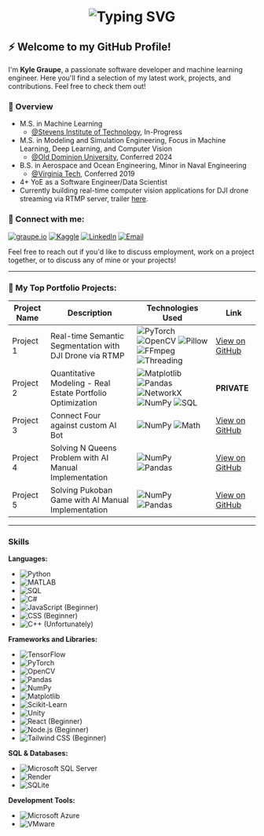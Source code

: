 <!-- Interactive Typing Name Animation (GIF or external service like Lottie can be used) -->
<h1 align="center">
  <img src="https://readme-typing-svg.demolab.com?font=Fira+Code&size=25&duration=2000&pause=10000&color=0FFFD0&center=false&vCenter=true&width=1000&lines=Kyle+Graupe,+Software+Engineer+-+Data+Science+%26+ML" alt="Typing SVG" />
</h1>


## ⚡️ Welcome to my GitHub Profile!

I'm **Kyle Graupe**, a passionate software developer and machine learning engineer. Here you'll find a selection of my latest work, projects, and contributions. Feel free to check them out!

### 📝 Overview
- M.S. in Machine Learning
  - [@Stevens Institute of Technology](https://stevens.smartcatalogiq.com/en/2024-2025/academic-catalog/department-of-computer-science/graduate-programs/master-of-science-in-machine-learning/), In-Progress
- M.S. in Modeling and Simulation Engineering, Focus in Machine Learning, Deep Learning, and Computer Vision
  - [@Old Dominion University](https://www.odu.edu/academics/programs/masters/modeling-simulation-science), Conferred 2024
- B.S. in Aerospace and Ocean Engineering, Minor in Naval Engineering
  - [@Virginia Tech](https://www.aoe.vt.edu/), Conferred 2019
- 4+ YoE as a Software Engineer/Data Scientist
- Currently building real-time computer vision applications for DJI drone streaming via RTMP server, trailer [here](https://www.graupe.io/portfolio/real-time-computer-vision-streamed-via-dji-drone).

### 🔗 Connect with me:
[![graupe.io](https://img.shields.io/badge/Website-%230A66C2.svg?&style=for-the-badge&logo=googlechrome&logoColor=white)](https://www.graupe.io)
[![Kaggle](https://img.shields.io/badge/Kaggle-%230077B5.svg?&style=for-the-badge&logo=kaggle&logoColor=white)](https://www.kaggle.com/kylegraupe)
[![LinkedIn](https://img.shields.io/badge/LinkedIn-%230077B5.svg?&style=for-the-badge&logo=linkedin&logoColor=white)]([https://www.linkedin.com/in/your-linkedin-handle/](https://www.linkedin.com/in/kyle-graupe-8a78a8197/))
[![Email](https://img.shields.io/badge/Email-%23D14836.svg?&style=for-the-badge&logo=gmail&logoColor=white)](mailto:graupekyle@gmail.com)

Feel free to reach out if you'd like to discuss employment, work on a project together, or to discuss any of mine or your projects!

---

### 🥷 My Top Portfolio Projects:

| **Project Name**  | **Description**  | **Technologies Used**                                                                                                                                            | **Link**                                               |
|-------------------|------------------|-----------------------------------------------------------------------------------------------------------------------------------------------------------------|--------------------------------------------------------|
| Project 1         | Real-time Semantic Segmentation with DJI Drone via RTMP | ![PyTorch](https://img.shields.io/badge/PyTorch-%23EE4C2C.svg?style=for-the-badge&logo=PyTorch&logoColor=white) ![OpenCV](https://img.shields.io/badge/OpenCV-%23FF5733.svg?style=for-the-badge&logo=OpenCV&logoColor=white) ![Pillow](https://img.shields.io/badge/Pillow-%23F46D25.svg?style=for-the-badge&logo=Pillow&logoColor=white) ![FFmpeg](https://img.shields.io/badge/FFmpeg-007808?style=for-the-badge&logo=FFmpeg&logoColor=white) ![Threading](https://img.shields.io/badge/Threading-007808?style=for-the-badge&logo=Python&logoColor=white) | [View on GitHub](https://github.com/kylegraupe/real_time_semantic_segmentation_using_dji_drone) |
| Project 2         | Quantitative Modeling - Real Estate Portfolio Optimization | ![Matplotlib](https://img.shields.io/badge/Matplotlib-%231765AB.svg?style=for-the-badge&logo=Matplotlib&logoColor=white) ![Pandas](https://img.shields.io/badge/Pandas-%23150458.svg?style=for-the-badge&logo=Pandas&logoColor=white) ![NetworkX](https://img.shields.io/badge/NetworkX-%230070C0.svg?style=for-the-badge&logo=NetworkX&logoColor=white) ![NumPy](https://img.shields.io/badge/NumPy-%23013243.svg?style=for-the-badge&logo=NumPy&logoColor=white) ![SQL](https://img.shields.io/badge/SQL-%234283A4.svg?style=for-the-badge&logo=SQL&logoColor=white) | **PRIVATE** |
| Project 3         | Connect Four against custom AI Bot | ![NumPy](https://img.shields.io/badge/NumPy-%23013243.svg?style=for-the-badge&logo=NumPy&logoColor=white) ![Math](https://img.shields.io/badge/Math-%23FF5733.svg?style=for-the-badge&logo=math&logoColor=white) | [View on GitHub](https://github.com/kylegraupe/connect_four_against_AI_bot) |
| Project 4         | Solving N Queens Problem with AI Manual Implementation | ![NumPy](https://img.shields.io/badge/NumPy-%23013243.svg?style=for-the-badge&logo=NumPy&logoColor=white) ![Pandas](https://img.shields.io/badge/Pandas-%23150458.svg?style=for-the-badge&logo=Pandas&logoColor=white) | [View on GitHub](https://github.com/kylegraupe/solving_N_Queens_problem_with_AI) |
| Project 5         | Solving Pukoban Game with AI Manual Implementation | ![NumPy](https://img.shields.io/badge/NumPy-%23013243.svg?style=for-the-badge&logo=NumPy&logoColor=white) ![Pandas](https://img.shields.io/badge/Pandas-%23150458.svg?style=for-the-badge&logo=Pandas&logoColor=white) | [View on GitHub](https://github.com/kylegraupe/solving_pukoban_game_with_AI) |

---

### Skills

**Languages:**
- ![Python](https://img.shields.io/badge/Python-3776AB?style=flat-square&logo=python&logoColor=white)
- ![MATLAB](https://img.shields.io/badge/MATLAB-EF3B20?style=flat-square&logo=matlab&logoColor=white)
- ![SQL](https://img.shields.io/badge/SQL-003B57?style=flat-square&logo=postgresql&logoColor=white)
- ![C#](https://img.shields.io/badge/C%23-239120?style=flat-square&logo=csharp&logoColor=white)
- ![JavaScript](https://img.shields.io/badge/JavaScript-F7DF1E?style=flat-square&logo=javascript&logoColor=black) (Beginner)
- ![CSS](https://img.shields.io/badge/CSS-1572B6?style=flat-square&logo=css3&logoColor=white) (Beginner)
- ![C++](https://img.shields.io/badge/C++-00599C?style=flat-square&logo=cplusplus&logoColor=white) (Unfortunately)

**Frameworks and Libraries:**
- ![TensorFlow](https://img.shields.io/badge/TensorFlow-FF6F00?style=flat-square&logo=tensorflow&logoColor=white)
- ![PyTorch](https://img.shields.io/badge/PyTorch-EE4C2C?style=flat-square&logo=pytorch&logoColor=white)
- ![OpenCV](https://img.shields.io/badge/OpenCV-5C3EE8?style=flat-square&logo=opencv&logoColor=white)
- ![Pandas](https://img.shields.io/badge/Pandas-150458?style=flat-square&logo=pandas&logoColor=white)
- ![NumPy](https://img.shields.io/badge/NumPy-013243?style=flat-square&logo=numpy&logoColor=white)
- ![Matplotlib](https://img.shields.io/badge/Matplotlib-3776AB?style=flat-square&logo=python&logoColor=white)
- ![Scikit-Learn](https://img.shields.io/badge/Scikit--Learn-F7931E?style=flat-square&logo=scikit-learn&logoColor=white)
- ![Unity](https://img.shields.io/badge/Unity-000000?style=flat-square&logo=unity&logoColor=white) 
- ![React](https://img.shields.io/badge/React-20232A?style=flat-square&logo=react&logoColor=61DAFB) (Beginner)
- ![Node.js](https://img.shields.io/badge/Node.js-339933?style=flat-square&logo=nodedotjs&logoColor=white) (Beginner)
- ![Tailwind CSS](https://img.shields.io/badge/Tailwind_CSS-38B2AC?style=flat-square&logo=tailwind-css&logoColor=white) (Beginner)


**SQL & Databases:**
- ![Microsoft SQL Server](https://img.shields.io/badge/Microsoft%20SQL%20Server-CC2927?style=flat-square&logo=microsoft-sql-server&logoColor=white)
- ![Render](https://img.shields.io/badge/Render-4D4DFF?style=flat-square&logo=render&logoColor=white)
- ![SQLite](https://img.shields.io/badge/SQLite-003B57?style=flat-square&logo=sqlite&logoColor=white)

**Development Tools:**
- ![Microsoft Azure](https://img.shields.io/badge/Microsoft%20Azure-0089D6?style=flat-square&logo=microsoft-azure&logoColor=white)
- ![VMware](https://img.shields.io/badge/VMware-607078?style=flat-square&logo=vmware&logoColor=white)


